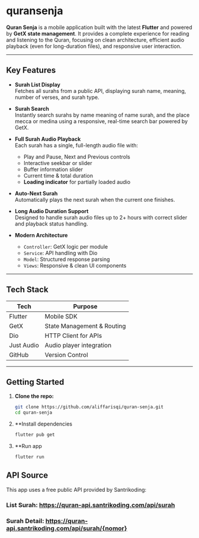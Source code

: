 # quransenja

**Quran Senja** is a mobile application built with the latest **Flutter** and powered by **GetX state management**. It provides a complete experience for reading and listening to the Quran, focusing on clean architecture, efficient audio playback (even for long-duration files), and responsive user interaction.

---

## Key Features

- **Surah List Display**  
  Fetches all surahs from a public API, displaying surah name, meaning, number of verses, and surah type.

- **Surah Search**  
  Instantly search surahs by name meaning of name surah, and the place mecca or medina using a responsive, real-time search bar powered by GetX.

- **Full Surah Audio Playback**  
  Each surah has a single, full-length audio file with:
  - Play and Pause, Next and Previous controls
  - Interactive seekbar or slider
  - Buffer information slider
  - Current time & total duration
  - **Loading indicator** for partially loaded audio

- **Auto-Next Surah**  
  Automatically plays the next surah when the current one finishes.

- **Long Audio Duration Support**  
  Designed to handle surah audio files up to 2+ hours with correct slider and playback status handling.

- **Modern Architecture**  
  - `Controller`: GetX logic per module
  - `Service`: API handling with Dio
  - `Model`: Structured response parsing
  - `Views`: Responsive & clean UI components

---

## Tech Stack

| Tech          | Purpose                          |
|---------------|----------------------------------|
| Flutter       | Mobile SDK                       |
| GetX          | State Management & Routing       |
| Dio           | HTTP Client for APIs             |
| Just Audio    | Audio player integration         |
| GitHub        | Version Control                  |

---

## Getting Started

1. **Clone the repo:**

   ```bash
   git clone https://github.com/aliffarisqi/quran-senja.git
   cd quran-senja
   
2. **Install dependencies
   ```bash
   flutter pub get

3. **Run app
   ```bash
   flutter run

## API Source
This app uses a free public API provided by Santrikoding:

### List Surah: https://quran-api.santrikoding.com/api/surah

### Surah Detail: https://quran-api.santrikoding.com/api/surah/{nomor}

